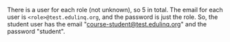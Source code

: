 There is a user for each role (not unknown), so 5 in total.
The email for each user is `<role>@test.edulinq.org`, and the password is just the role.
So, the student user has the email "course-student@test.edulinq.org" and the password "student".

